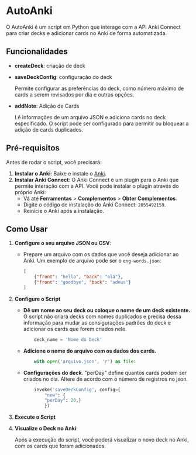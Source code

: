 # AutoAnki

O AutoAnki é um script em Python que interage com a API Anki Connect para criar decks e adicionar cards no Anki de forma automatizada.

## Funcionalidades

- **createDeck**: criação de deck
- **saveDeckConfig**: configuração do deck
    
    Permite configurar as preferências do deck, como número máximo de cards a serem revisados por dia e outras opções.
- **addNote**: Adição de Cards
    
    Lê informações de um arquivo JSON e adiciona cards no deck especificado.
    O script pode ser configurado para permitir ou bloquear a adição de cards duplicados.

## Pré-requisitos

Antes de rodar o script, você precisará:

1. **Instalar o Anki**: Baixe e instale o [Anki](https://apps.ankiweb.net/).
2. **Instalar Anki Connect**: O Anki Connect é um plugin para o Anki que permite interação com a API. Você pode instalar o plugin através do próprio Anki:
   - Vá até **Ferramentas** > **Complementos** > **Obter Complementos**.
   - Digite o código de instalação do Anki Connect: `2055492159`.
   - Reinicie o Anki após a instalação.

## Como Usar

1. **Configure o seu arquivo JSON ou CSV**:
   - Prepare um arquivo com os dados que você deseja adicionar ao Anki. Um exemplo de arquivo pode ser o `eng-words.json`:
     ```json
     [
         {"front": "hello", "back": "olá"},
         {"front": "goodbye", "back": "adeus"}
     ]
     ```
   
2. **Configure o Script**
    - **Dê um nome ao seu deck ou coloque o nome de um deck existente.** O script não criará decks com nomes duplicados e precisa dessa informação para mudar as consigurações padrões do deck e adicionar os cards que forem criados nele.
        ```python
            deck_name = 'Nome do Deck'
        ```
    - **Adicione o nome do arquivo com os dados dos cards.**
        ```python
            with open('arquivo.json', 'r') as file:
        ```
    - **Configurações do deck**. "perDay" define quantos cards podem ser criados no dia. Altere de acordo com o nùmero de registros no json.
        ```python
            invoke('saveDeckConfig', config={
                "new": {
                "perDay": 20,}
                })
        ```

3. **Execute o Script**

4. **Visualize o Deck no Anki**:

    Após a execução do script, você poderá visualizar o novo deck no Anki, com os cards que foram adicionados.


